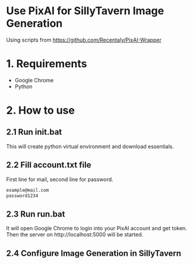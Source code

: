 # Use PixAI for SillyTavern Image Generation
Using scripts from https://github.com/Recentaly/PixAI-Wrapper

# 1. Requirements
- Google Chrome
- Python

# 2. How to use
## 2.1 Run init.bat
This will create python virtual environment and download essentials.
## 2.2 Fill account.txt file
First line for mail, second line for password.
```bash
example@mail.com
password1234
```
## 2.3 Run run.bat
It will open Google Chrome to login into your PixAI account and get token. Then the server on http://localhost:5000 will be started.
## 2.4 Configure Image Generation in SillyTavern
